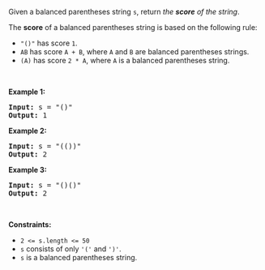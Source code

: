 <p>Given a balanced parentheses string <code>s</code>, return <em>the <strong>score</strong> of the string</em>.</p>

<p>The <strong>score</strong> of a balanced parentheses string is based on the following rule:</p>

<ul>
	<li><code>"()"</code> has score <code>1</code>.</li>
	<li><code>AB</code> has score <code>A + B</code>, where <code>A</code> and <code>B</code> are balanced parentheses strings.</li>
	<li><code>(A)</code> has score <code>2 * A</code>, where <code>A</code> is a balanced parentheses string.</li>
</ul>

<p>&nbsp;</p>
<p><strong class="example">Example 1:</strong></p>

<pre><strong>Input:</strong> s = "()"
<strong>Output:</strong> 1
</pre>

<p><strong class="example">Example 2:</strong></p>

<pre><strong>Input:</strong> s = "(())"
<strong>Output:</strong> 2
</pre>

<p><strong class="example">Example 3:</strong></p>

<pre><strong>Input:</strong> s = "()()"
<strong>Output:</strong> 2
</pre>

<p>&nbsp;</p>
<p><strong>Constraints:</strong></p>

<ul>
	<li><code>2 &lt;= s.length &lt;= 50</code></li>
	<li><code>s</code> consists of only <code>'('</code> and <code>')'</code>.</li>
	<li><code>s</code> is a balanced parentheses string.</li>
</ul>

